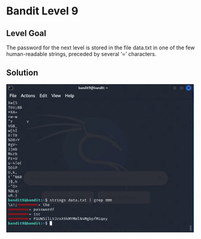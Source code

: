 # Bandit Level 9

## Level Goal

The password for the next level is stored in the file data.txt in one of the few human-readable strings, preceded by several ‘=’ characters.

## Solution

<img src="bandit9.jpg" width="500" />
